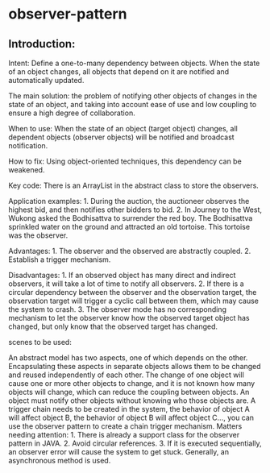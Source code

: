 # observer-pattern

## Introduction:

Intent: Define a one-to-many dependency between objects. When the state of an object changes, all objects that depend on it are notified and automatically updated.

The main solution: the problem of notifying other objects of changes in the state of an object, and taking into account ease of use and low coupling to ensure a high degree of collaboration.

When to use: When the state of an object (target object) changes, all dependent objects (observer objects) will be notified and broadcast notification.

How to fix: Using object-oriented techniques, this dependency can be weakened.

Key code: There is an ArrayList in the abstract class to store the observers.

Application examples: 1. During the auction, the auctioneer observes the highest bid, and then notifies other bidders to bid. 2. In Journey to the West, Wukong asked the Bodhisattva to surrender the red boy. The Bodhisattva sprinkled water on the ground and attracted an old tortoise. This tortoise was the observer.

Advantages: 1. The observer and the observed are abstractly coupled. 2. Establish a trigger mechanism.

Disadvantages: 1. If an observed object has many direct and indirect observers, it will take a lot of time to notify all observers. 2. If there is a circular dependency between the observer and the observation target, the observation target will trigger a cyclic call between them, which may cause the system to crash. 3. The observer mode has no corresponding mechanism to let the observer know how the observed target object has changed, but only know that the observed target has changed.

scenes to be used:

An abstract model has two aspects, one of which depends on the other. Encapsulating these aspects in separate objects allows them to be changed and reused independently of each other.
The change of one object will cause one or more other objects to change, and it is not known how many objects will change, which can reduce the coupling between objects.
An object must notify other objects without knowing who those objects are.
A trigger chain needs to be created in the system, the behavior of object A will affect object B, the behavior of object B will affect object C..., you can use the observer pattern to create a chain trigger mechanism.
Matters needing attention: 1. There is already a support class for the observer pattern in JAVA. 2. Avoid circular references. 3. If it is executed sequentially, an observer error will cause the system to get stuck. Generally, an asynchronous method is used.
